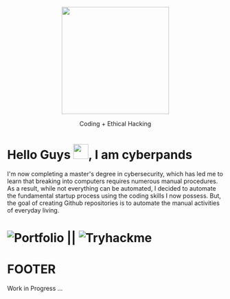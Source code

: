 <p align="center">
    <img src="https://drive.google.com/uc?export=view&id=1MEPDCJM66vXFQAW_1wSOp-hK0tcso0af" width="250" height="250">
</p>

<p align="center">Coding + Ethical Hacking</p>

# Hello Guys <img src="https://raw.githubusercontent.com/MartinHeinz/MartinHeinz/master/wave.gif" height="35px">, I am cyberpands

I'm now completing a master's degree in cybersecurity, which has led me to learn that breaking into computers requires numerous manual procedures. As a result, while not everything can be automated, I decided to automate the fundamental startup process using the coding skills I now possess. But, the goal of creating Github repositories is to automate the manual activities of everyday living.

# ![Portfolio](https://www.siddharthpandya.tech/) || ![Tryhackme](https://tryhackme.com/p/Pands)




# FOOTER
Work in Progress ...
